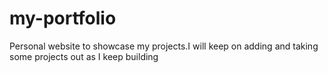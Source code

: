 # my-portfolio
Personal website to showcase my projects.I will keep on adding and taking some projects out as I keep building
